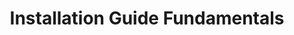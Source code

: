 ---
layout: practice
weight: 1
title: Installation Guide Fundamentals
what: > 
  Step-by-step instructions for how a **new user** can install/download/set up your tool with any hardware limitations or software prerequisites explicitly stated. If a container (e.g. a Docker image) exists, instructions for how to obtain and use the container should be included here too. 
why: >
  Without clear instructions for how to get your tool running on a user’s computing resources, a potential user is much less likely to use your tool or will grow frustrated by the roadblocks they encounter when trying to get started. 
when: >
  **Early or Mid Development**  
  
  
  Throughout development dependencies will likely be added and removed as the software is re-worked. Having an installation guide during this time can help track these dependencies. 
where: In a separate page (or pages) in the external documentation
importance: High
see_also:
  - "[OpenFF's Installation Guide](https://docs.openforcefield.org/en/latest/install.html)"
  - "[RFdiffusion Installation Guide](https://sites.google.com/omsf.io/rfdiffusion/getting-started/installation)"
---